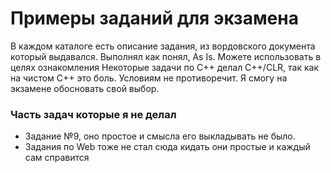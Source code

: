 # Примеры заданий для экзамена
В каждом каталоге есть описание задания, из вордовского документа который выдавался. Выполнял как понял, As Is. Можете использовать в целях ознакомления
Некоторые задачи по C++ делал C++/CLR, так как на чистом C++ это боль. Условиям не противоречит. Я смогу на экзамене обосновать свой выбор.
### Часть задач которые я не делал 
+ Задание №9, оно простое и смысла его выкладывать не было.
+ Задания по Web тоже не стал сюда кидать они простые и каждый сам справится
